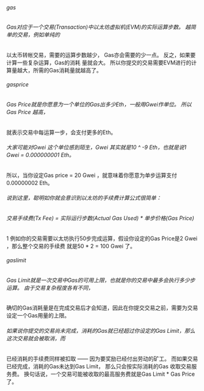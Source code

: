 ###### gas 

###### Gas对应于一个交易(Transaction)中以太坊虚拟机(EVM)的实际运算步数。 越简单的交易，例如单纯的

以太币转帐交易，需要的运算步数越少， Gas亦会需要的少一点。 反之，如果要计算一些复杂运算，Gas的消耗
量就会大。 所以你提交的交易需要EVM进行的计算量越大，所需的Gas消耗量就越高了。

###### gasprice

###### Gas Price就是你愿意为一个单位的Gas出多少Eth，一般用Gwei作单位。 所以Gas Price 越高，

就表示交易中每运算一步，会支付更多的Eth。

###### 大家可能对Gwei 这个单位感到陌生，Gwei 其实就是10 ^ -9 Eth，也就是说1 Gwei = 0.000000001 Eth。

所以，当你设定Gas price = 20 Gwei ，就意味着你愿意为单步运算支付0.00000002 Eth。

###### 说到这里，聪明如你就会意识到以太坊的手续费计算公式很简单：

###### 交易手续费(Tx Fee) = 实际运行步数(Actual Gas Used) * 单步价格(Gas Price)

1
例如你的交易需要以太坊执行50步完成运算，假设你设定的Gas Price是2 Gwei ，那么整个交易的手续费
就是50 * 2 = 100 Gwei 了。



###### gaslimit

###### Gas Limit就是一次交易中Gas的可用上限，也就是你的交易中最多会执行多少步运算。 由于交易复杂程度各有不同，

确切的Gas消耗量是在完成交易后才会知道，因此在你提交交易之前，需要为交易设定一个Gas用量的上限。

###### 如果说你提交的交易尚未完成，消耗的Gas就已经超过你设定的Gas Limit，那么这次交易就会被取消，而

已经消耗的手续费同样被扣取 —— 因为要奖励已经付出劳动的矿工。 而如果交易已经完成，消耗的Gas未达到Gas Limit，
那么只会按实际消耗的Gas 收取交易服务费。 换句话说，一个交易可能被收取的最高服务费就是Gas Limit * Gas Price 了。

